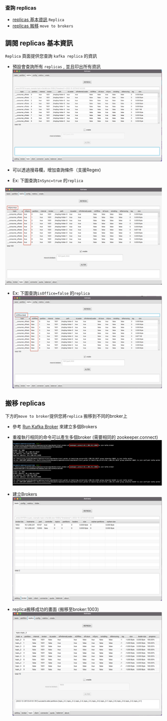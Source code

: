 ### 查詢 replicas
- [replicas 基本資訊](#調閱-replicas-基本資訊) `Replica`
- [replicas 搬移](#搬移-replicas) `move to brokers`

## 調閱 replicas 基本資訊
`Replica` 頁面提供您查詢 `kafka replica` 的資訊
* 預設會查詢所有 `replicas` , 並且印出所有資訊 
![all replicas](replica_all.png)

* 可以透過搜尋欄，增加查詢條件（支援Regex)
* Ex: 下圖查詢`InSync=true` 的`replica`

![syncing replicas](replica_inSync.png)

* Ex: 下圖查詢`isOffice=false` 的`replica`
![offline replicas](replica_isOffline.png)

## 搬移 replicas
下方的`move to broker`提供您將`replica` 搬移到不同的broker上
* 參考 [Run Kafka Broker](https://github.com/skiptests/astraea/blob/main/docs/run_kafka_broker.md) 來建立多個Brokers
* 重複執行相同的命令可以產生多個broker (需要相同的 zookeeper.connect)
![offline_replicas](replica_create_brokers.png)

* 建立Brokers
![offline_replicas](replica_other_brokers.png)

* replica搬移成功的畫面 (搬移至broker:1003)
![offline_replicas](replica_move_success.png)

